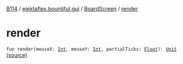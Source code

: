 [B114](../../index.md) / [ejektaflex.bountiful.gui](../index.md) / [BoardScreen](index.md) / [render](./render.md)

# render

`fun render(mouseX: `[`Int`](https://kotlinlang.org/api/latest/jvm/stdlib/kotlin/-int/index.html)`, mouseY: `[`Int`](https://kotlinlang.org/api/latest/jvm/stdlib/kotlin/-int/index.html)`, partialTicks: `[`Float`](https://kotlinlang.org/api/latest/jvm/stdlib/kotlin/-float/index.html)`): `[`Unit`](https://kotlinlang.org/api/latest/jvm/stdlib/kotlin/-unit/index.html) [(source)](https://github.com/ejektaflex/Bountiful/tree/develop/src/main/kotlin/ejektaflex/bountiful/gui/BoardScreen.kt#L31)